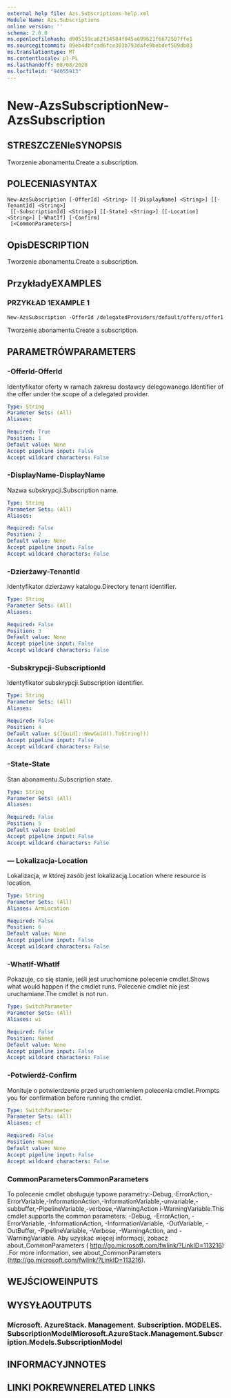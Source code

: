 ```yaml
---
external help file: Azs.Subscriptions-help.xml
Module Name: Azs.Subscriptions
online version: ''
schema: 2.0.0
ms.openlocfilehash: d905159ca62f34584f045a699621f6672507ffe1
ms.sourcegitcommit: 09eb4dbfcad6fce303b793dafe9bebdef589db03
ms.translationtype: MT
ms.contentlocale: pl-PL
ms.lasthandoff: 08/08/2020
ms.locfileid: "94055913"
---
```

# <span data-ttu-id="1895b-101">New-AzsSubscription</span><span class="sxs-lookup"><span data-stu-id="1895b-101">New-AzsSubscription</span></span>

## <span data-ttu-id="1895b-102">STRESZCZENIe</span><span class="sxs-lookup"><span data-stu-id="1895b-102">SYNOPSIS</span></span>
<span data-ttu-id="1895b-103">Tworzenie abonamentu.</span><span class="sxs-lookup"><span data-stu-id="1895b-103">Create a subscription.</span></span>

## <span data-ttu-id="1895b-104">POLECENIA</span><span class="sxs-lookup"><span data-stu-id="1895b-104">SYNTAX</span></span>

```
New-AzsSubscription [-OfferId] <String> [[-DisplayName] <String>] [[-TenantId] <String>]
 [[-SubscriptionId] <String>] [[-State] <String>] [[-Location] <String>] [-WhatIf] [-Confirm]
 [<CommonParameters>]
```

## <span data-ttu-id="1895b-105">Opis</span><span class="sxs-lookup"><span data-stu-id="1895b-105">DESCRIPTION</span></span>
<span data-ttu-id="1895b-106">Tworzenie abonamentu.</span><span class="sxs-lookup"><span data-stu-id="1895b-106">Create a subscription.</span></span>

## <span data-ttu-id="1895b-107">Przykłady</span><span class="sxs-lookup"><span data-stu-id="1895b-107">EXAMPLES</span></span>

### <span data-ttu-id="1895b-108">PRZYKŁAD 1</span><span class="sxs-lookup"><span data-stu-id="1895b-108">EXAMPLE 1</span></span>
```
New-AzsSubscription -OfferId /delegatedProviders/default/offers/offer1
```

<span data-ttu-id="1895b-109">Tworzenie abonamentu.</span><span class="sxs-lookup"><span data-stu-id="1895b-109">Create a subscription.</span></span>

## <span data-ttu-id="1895b-110">PARAMETRÓW</span><span class="sxs-lookup"><span data-stu-id="1895b-110">PARAMETERS</span></span>

### <span data-ttu-id="1895b-111">-OfferId</span><span class="sxs-lookup"><span data-stu-id="1895b-111">-OfferId</span></span>
<span data-ttu-id="1895b-112">Identyfikator oferty w ramach zakresu dostawcy delegowanego.</span><span class="sxs-lookup"><span data-stu-id="1895b-112">Identifier of the offer under the scope of a delegated provider.</span></span>

```yaml
Type: String
Parameter Sets: (All)
Aliases:

Required: True
Position: 1
Default value: None
Accept pipeline input: False
Accept wildcard characters: False
```

### <span data-ttu-id="1895b-113">-DisplayName</span><span class="sxs-lookup"><span data-stu-id="1895b-113">-DisplayName</span></span>
<span data-ttu-id="1895b-114">Nazwa subskrypcji.</span><span class="sxs-lookup"><span data-stu-id="1895b-114">Subscription name.</span></span>

```yaml
Type: String
Parameter Sets: (All)
Aliases:

Required: False
Position: 2
Default value: None
Accept pipeline input: False
Accept wildcard characters: False
```

### <span data-ttu-id="1895b-115">-Dzierżawy</span><span class="sxs-lookup"><span data-stu-id="1895b-115">-TenantId</span></span>
<span data-ttu-id="1895b-116">Identyfikator dzierżawy katalogu.</span><span class="sxs-lookup"><span data-stu-id="1895b-116">Directory tenant identifier.</span></span>

```yaml
Type: String
Parameter Sets: (All)
Aliases:

Required: False
Position: 3
Default value: None
Accept pipeline input: False
Accept wildcard characters: False
```

### <span data-ttu-id="1895b-117">-Subskrypcji</span><span class="sxs-lookup"><span data-stu-id="1895b-117">-SubscriptionId</span></span>
<span data-ttu-id="1895b-118">Identyfikator subskrypcji.</span><span class="sxs-lookup"><span data-stu-id="1895b-118">Subscription identifier.</span></span>

```yaml
Type: String
Parameter Sets: (All)
Aliases:

Required: False
Position: 4
Default value: $([Guid]::NewGuid().ToString())
Accept pipeline input: False
Accept wildcard characters: False
```

### <span data-ttu-id="1895b-119">-State</span><span class="sxs-lookup"><span data-stu-id="1895b-119">-State</span></span>
<span data-ttu-id="1895b-120">Stan abonamentu.</span><span class="sxs-lookup"><span data-stu-id="1895b-120">Subscription state.</span></span>

```yaml
Type: String
Parameter Sets: (All)
Aliases:

Required: False
Position: 5
Default value: Enabled
Accept pipeline input: False
Accept wildcard characters: False
```

### <span data-ttu-id="1895b-121">— Lokalizacja</span><span class="sxs-lookup"><span data-stu-id="1895b-121">-Location</span></span>
<span data-ttu-id="1895b-122">Lokalizacja, w której zasób jest lokalizacją.</span><span class="sxs-lookup"><span data-stu-id="1895b-122">Location where resource is location.</span></span>

```yaml
Type: String
Parameter Sets: (All)
Aliases: ArmLocation

Required: False
Position: 6
Default value: None
Accept pipeline input: False
Accept wildcard characters: False
```

### <span data-ttu-id="1895b-123">-WhatIf</span><span class="sxs-lookup"><span data-stu-id="1895b-123">-WhatIf</span></span>
<span data-ttu-id="1895b-124">Pokazuje, co się stanie, jeśli jest uruchomione polecenie cmdlet.</span><span class="sxs-lookup"><span data-stu-id="1895b-124">Shows what would happen if the cmdlet runs.</span></span>
<span data-ttu-id="1895b-125">Polecenie cmdlet nie jest uruchamiane.</span><span class="sxs-lookup"><span data-stu-id="1895b-125">The cmdlet is not run.</span></span>

```yaml
Type: SwitchParameter
Parameter Sets: (All)
Aliases: wi

Required: False
Position: Named
Default value: None
Accept pipeline input: False
Accept wildcard characters: False
```

### <span data-ttu-id="1895b-126">-Potwierdź</span><span class="sxs-lookup"><span data-stu-id="1895b-126">-Confirm</span></span>
<span data-ttu-id="1895b-127">Monituje o potwierdzenie przed uruchomieniem polecenia cmdlet.</span><span class="sxs-lookup"><span data-stu-id="1895b-127">Prompts you for confirmation before running the cmdlet.</span></span>

```yaml
Type: SwitchParameter
Parameter Sets: (All)
Aliases: cf

Required: False
Position: Named
Default value: None
Accept pipeline input: False
Accept wildcard characters: False
```

### <span data-ttu-id="1895b-128">CommonParameters</span><span class="sxs-lookup"><span data-stu-id="1895b-128">CommonParameters</span></span>
<span data-ttu-id="1895b-129">To polecenie cmdlet obsługuje typowe parametry:-Debug,-ErrorAction,-ErrorVariable,-InformationAction,-InformationVariable,-unvariable,-subbuffer,-PipelineVariable,-verbose,-WarningAction i-WarningVariable.</span><span class="sxs-lookup"><span data-stu-id="1895b-129">This cmdlet supports the common parameters: -Debug, -ErrorAction, -ErrorVariable, -InformationAction, -InformationVariable, -OutVariable, -OutBuffer, -PipelineVariable, -Verbose, -WarningAction, and -WarningVariable.</span></span> <span data-ttu-id="1895b-130">Aby uzyskać więcej informacji, zobacz about_CommonParameters ( http://go.microsoft.com/fwlink/?LinkID=113216) .</span><span class="sxs-lookup"><span data-stu-id="1895b-130">For more information, see about_CommonParameters (http://go.microsoft.com/fwlink/?LinkID=113216).</span></span>

## <span data-ttu-id="1895b-131">WEJŚCIOWE</span><span class="sxs-lookup"><span data-stu-id="1895b-131">INPUTS</span></span>

## <span data-ttu-id="1895b-132">WYSYŁA</span><span class="sxs-lookup"><span data-stu-id="1895b-132">OUTPUTS</span></span>

### <span data-ttu-id="1895b-133">Microsoft. AzureStack. Management. Subscription. MODELES. SubscriptionModel</span><span class="sxs-lookup"><span data-stu-id="1895b-133">Microsoft.AzureStack.Management.Subscription.Models.SubscriptionModel</span></span>

## <span data-ttu-id="1895b-134">INFORMACYJN</span><span class="sxs-lookup"><span data-stu-id="1895b-134">NOTES</span></span>

## <span data-ttu-id="1895b-135">LINKI POKREWNE</span><span class="sxs-lookup"><span data-stu-id="1895b-135">RELATED LINKS</span></span>
